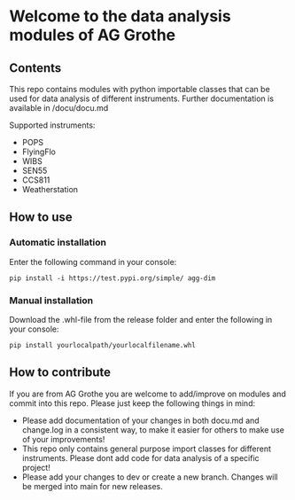# Welcome to the data analysis modules of AG Grothe

## Contents

This repo contains modules with python importable classes that can be used for data analysis of different instruments. Further documentation is available in /docu/docu.md

Supported instruments:
- POPS
- FlyingFlo
- WIBS
- SEN55
- CCS811
- Weatherstation

## How to use

### Automatic installation

Enter the following command in your console:
```
pip install -i https://test.pypi.org/simple/ agg-dim
```

### Manual installation

Download the .whl-file from the release folder and enter the following in your console:
```
pip install yourlocalpath/yourlocalfilename.whl
```

## How to contribute

If you are from AG Grothe you are welcome to add/improve on modules and commit into this repo. Please just keep the following things in mind:

- Please add documentation of your changes in both docu.md and change.log in a consistent way, to make it easier for others to make use of your improvements!
- This repo only contains general purpose import classes for different instruments. Please dont add code for data analysis of a specific project!
- Please add your changes to dev or create a new branch. Changes will be merged into main for new releases.